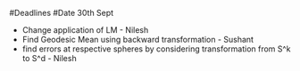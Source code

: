 #Deadlines
#Date 30th Sept

* Change application of LM - Nilesh 
* Find Geodesic Mean using backward transformation - Sushant
* find errors at respective spheres by considering transformation from S^k to S^d - Nilesh
